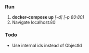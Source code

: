 ### Run
1. **docker-compose up** *[-d] [-p 80:80]*
1. Navigate localhost:80

### Todo
* Use internal ids instead of ObjectId
